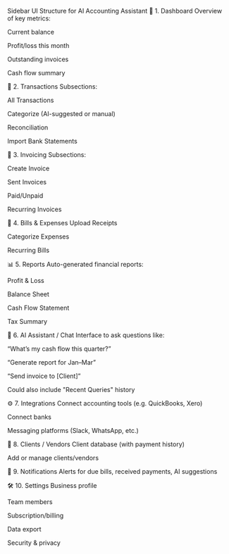 Sidebar UI Structure for AI Accounting Assistant
📌 1. Dashboard
Overview of key metrics:

Current balance

Profit/loss this month

Outstanding invoices

Cash flow summary

📁 2. Transactions
Subsections:

All Transactions

Categorize (AI-suggested or manual)

Reconciliation

Import Bank Statements

📄 3. Invoicing
Subsections:

Create Invoice

Sent Invoices

Paid/Unpaid

Recurring Invoices

🧾 4. Bills & Expenses
Upload Receipts

Categorize Expenses

Recurring Bills

📊 5. Reports
Auto-generated financial reports:

Profit & Loss

Balance Sheet

Cash Flow Statement

Tax Summary

🤖 6. AI Assistant / Chat
Interface to ask questions like:

“What’s my cash flow this quarter?”

“Generate report for Jan–Mar”

“Send invoice to [Client]”

Could also include "Recent Queries" history

⚙️ 7. Integrations
Connect accounting tools (e.g. QuickBooks, Xero)

Connect banks

Messaging platforms (Slack, WhatsApp, etc.)

👥 8. Clients / Vendors
Client database (with payment history)

Add or manage clients/vendors

🔔 9. Notifications
Alerts for due bills, received payments, AI suggestions

🛠️ 10. Settings
Business profile

Team members

Subscription/billing

Data export

Security & privacy

